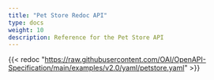 ```yaml
---
title: "Pet Store Redoc API"
type: docs
weight: 10
description: Reference for the Pet Store API
---
```


{{< redoc "https://raw.githubusercontent.com/OAI/OpenAPI-Specification/main/examples/v2.0/yaml/petstore.yaml" >}}
